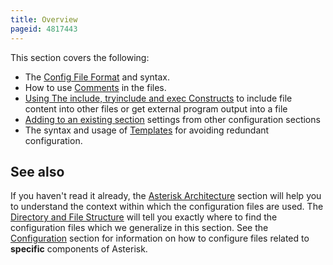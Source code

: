 ```yaml
---
title: Overview
pageid: 4817443
---
```


This section covers the following:  

* The [Config File Format](/Fundamentals/Asterisk-Configuration/Asterisk-Configuration-Files/Config-File-Format) and syntax.
* How to use [Comments](/Fundamentals/Asterisk-Configuration/Asterisk-Configuration-Files/Comments) in the files.
* [Using The include, tryinclude and exec Constructs](/Fundamentals/Asterisk-Configuration/Asterisk-Configuration-Files/Using-The-include-tryinclude-and-exec-Constructs) to include file content into other files or get external program output into a file
* [Adding to an existing section](/Fundamentals/Asterisk-Configuration/Asterisk-Configuration-Files/Adding-to-an-existing-section) settings from other configuration sections
* The syntax and usage of [Templates](/Fundamentals/Asterisk-Configuration/Asterisk-Configuration-Files/Templates) for avoiding redundant configuration.

 See also
---------

If you haven't read it already, the [Asterisk Architecture](/Fundamentals/Asterisk-Architecture) section will help you to understand the context within which the configuration files are used. The [Directory and File Structure](/Fundamentals/Directory-and-File-Structure) will tell you exactly where to find the configuration files which we generalize in this section. See the [Configuration](/Configuration) section for information on how to configure files related to **specific** components of Asterisk.
